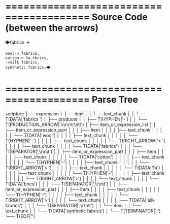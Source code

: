 ========================================
Source Code (between the arrows)
========================================

🡆fabrics ->

	wool-> fabrics,
	cotton-> fa->brics,
	->silk fabrics,
	synthetic fabrics;🡄

========================================
Parse Tree
========================================

scripture
├── expression
│   ├── item
│   │   └── text_chunk
│   │       └── T(DATA|'fabrics ')
│   ├── producer
│   │   ├── T(HYPHEN|'-')
│   │   └── T(PRODUCTION_ARROW|'>\r\n\r\n\t')
│   ├── item_or_expression_list
│   │   ├── item_or_expression_part
│   │   │   ├── item
│   │   │   │   ├── text_chunk
│   │   │   │   │   └── T(DATA|'wool')
│   │   │   │   ├── text_chunk
│   │   │   │   │   └── T(HYPHEN|'-')
│   │   │   │   ├── text_chunk
│   │   │   │   │   └── T(RIGHT_ARROW|'> ')
│   │   │   │   └── text_chunk
│   │   │   │       └── T(DATA|'fabrics')
│   │   │   └── T(SEPARATOR|',\r\n\t')
│   │   ├── item_or_expression_part
│   │   │   ├── item
│   │   │   │   ├── text_chunk
│   │   │   │   │   └── T(DATA|'cotton')
│   │   │   │   ├── text_chunk
│   │   │   │   │   └── T(HYPHEN|'-')
│   │   │   │   ├── text_chunk
│   │   │   │   │   └── T(RIGHT_ARROW|'> ')
│   │   │   │   ├── text_chunk
│   │   │   │   │   └── T(DATA|'fa')
│   │   │   │   ├── text_chunk
│   │   │   │   │   └── T(HYPHEN|'-')
│   │   │   │   ├── text_chunk
│   │   │   │   │   └── T(RIGHT_ARROW|'>')
│   │   │   │   └── text_chunk
│   │   │   │       └── T(DATA|'brics')
│   │   │   └── T(SEPARATOR|',\r\n\t')
│   │   ├── item_or_expression_part
│   │   │   ├── item
│   │   │   │   ├── text_chunk
│   │   │   │   │   └── T(HYPHEN|'-')
│   │   │   │   ├── text_chunk
│   │   │   │   │   └── T(RIGHT_ARROW|'>')
│   │   │   │   └── text_chunk
│   │   │   │       └── T(DATA|'silk fabrics')
│   │   │   └── T(SEPARATOR|',\r\n\t')
│   │   └── item
│   │       └── text_chunk
│   │           └── T(DATA|'synthetic fabrics')
│   └── T(TERMINATOR|';')
└── T(EOF|'<EOF>')
